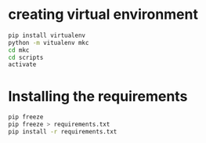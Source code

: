 # creating virtual environment
```bash
pip install virtualenv
python -m vitualenv mkc
cd mkc
cd scripts
activate
```

# Installing the requirements
```bash
pip freeze
pip freeze > requirements.txt
pip install -r requirements.txt
```


